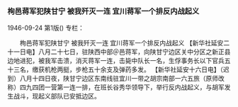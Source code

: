 ### 栒邑蒋军犯陕甘宁  被我歼灭一连  宜川蒋军一个排反内战起义

1946-09-24
第1版()
专栏：

　　栒邑蒋军犯陕甘宁
    被我歼灭一连
    宜川蒋军一个排反内战起义
    【新华社延安二十一日电】八月二十七日，驻陕西中部＠邑蒋军，向陕甘宁边区关中分区之新正县边地进犯，被我军击溃，消灭蒋军一连，击毙中队长一名，生俘事务长以下官兵五十三名，缴获机枪两挺，步枪五十余支及弹药多发。
    【新华社延安十六日电】（迟到）八月十四日夜，陕甘宁边区东南线驻宜川一带之胡宗南部一六五旅（原师改称）四九四团一营第一连一排，在班长谷秀华领导下，举行反内战起义，与胡军发生战斗，现起义部队已安抵边区。
